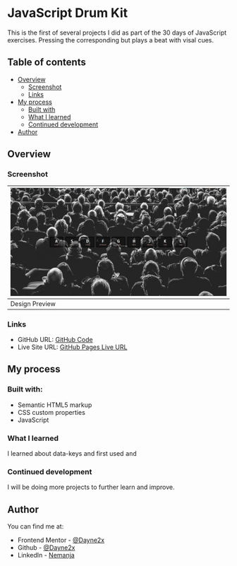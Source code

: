 # JavaScript Drum Kit

This is the first of several projects I did as part of the 30 days of JavaScript exercises. Pressing the corresponding but plays a beat with visal cues.

## Table of contents

- [Overview](#overview)
  - [Screenshot](#screenshot)
  - [Links](#links)
- [My process](#my-process)
  - [Built with](#built-with)
  - [What I learned](#what-i-learned)
  - [Continued development](#continued-development)
- [Author](#author)

## Overview

### Screenshot
| ![](./design/design.png) 
| ------------------------------ |
| Design Preview                |

### Links

- GitHub URL: [GitHub Code](https://github.com/Dayne2x/palindrome-checker-page)
- Live Site URL: [GitHub Pages Live URL](https://dayne2x.github.io/Palindrome-Checker-Page/)

## My process

### Built with:

- Semantic HTML5 markup
- CSS custom properties
- JavaScript


### What I learned

I learned about data-keys and first used <kbd> and <audio> input elements as well as arrow functions.


### Continued development

I will be doing more projects to further learn and improve.


## Author
You can find me at:

- Frontend Mentor - [@Dayne2x](https://www.frontendmentor.io/profile/Dayne2x)
- Github - [@Dayne2x](https://github.com/Dayne2x)
- LinkedIn - [Nemanja](https://www.linkedin.com/in/nemanjadayne/)

